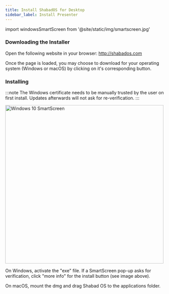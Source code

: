 ```yaml
---
title: Install ShabadOS for Desktop
sidebar_label: Install Presenter
---
```


import windowsSmartScreen from '@site/static/img/smartscreen.jpg'

### Downloading the Installer

Open the following website in your browser: http://shabados.com

Once the page is loaded, you may choose to download for your operating system (Windows or macOS) by clicking on it's corresponding button.

### Installing

:::note
The Windows certificate needs to be manually trusted by the user on first install. Updates afterwards will not ask for re-verification.
:::

<img alt="Windows 10 SmartScreen" src={windowsSmartScreen} width="500" />

On Windows, activate the "exe" file. If a SmartScreen pop-up asks for verification, click "more info" for the install button (see image above).

On macOS, mount the dmg and drag Shabad OS to the applications folder.
